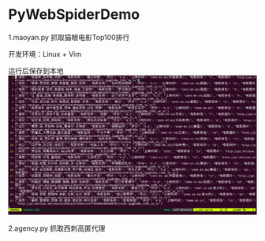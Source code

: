 # PyWebSpiderDemo

1.maoyan.py 抓取猫眼电影Top100排行

开发环境：Linux + Vim

运行后保存到本地
![image](https://github.com/Darkmans/PyWebSpiderDemo/blob/master/images/maoyan_results.png)

2.agency.py 抓取西刺高匿代理
